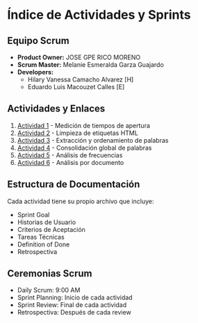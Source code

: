 # Índice de Actividades y Sprints

## Equipo Scrum
- **Product Owner:** JOSE GPE RICO MORENO
- **Scrum Master:** Melanie Esmeralda Garza Guajardo
- **Developers:**
  - Hilary Vanessa Camacho Alvarez [H]
  - Eduardo Luis Macouzet Calles [E]

## Actividades y Enlaces
1. [Actividad 1](./docs/ACT1_SPRINT.md) - Medición de tiempos de apertura
2. [Actividad 2](./docs/ACT2_SPRINT.md) - Limpieza de etiquetas HTML
3. [Actividad 3](./docs/ACT3_SPRINT.md) - Extracción y ordenamiento de palabras
4. [Actividad 4](./docs/ACT4_SPRINT.md) - Consolidación global de palabras
5. [Actividad 5](./docs/ACT5_SPRINT.md) - Análisis de frecuencias
6. [Actividad 6](./docs/ACT6_SPRINT.md) - Análisis por documento

## Estructura de Documentación
Cada actividad tiene su propio archivo que incluye:
- Sprint Goal
- Historias de Usuario
- Criterios de Aceptación
- Tareas Técnicas
- Definition of Done
- Retrospectiva

## Ceremonias Scrum
- Daily Scrum: 9:00 AM
- Sprint Planning: Inicio de cada actividad
- Sprint Review: Final de cada actividad
- Retrospectiva: Después de cada review